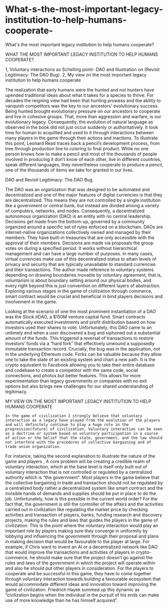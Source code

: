 # What-s-the-most-important-legacy-institution-to-help-humans-cooperate-
What's the most important legacy institution to help humans cooperate?

WHAT THE MOST IMPORTANT LEGACY INSTITUTION TO HELP HUMANS COOPERATE? 

1, Voluntary interactions as Schelling point- DAO and illustration on (Revisit Legitimacy: The DAO Bug).
2, My view on the most important legacy institution to help humans cooperate

The realization that early humans were the hunted and not hunters have upended traditional ideas about what it takes for a species to thrive. For decades the reigning view had been that hunting prowess and the ability to vanquish competitors was the key to our ancestors' evolutionary success. Being hunted brought evolutionary pressure on our ancestors to cooperate and live in cohesive groups. That, more than aggression and warfare, is our evolutionary legacy. Consequently, the evolution of natural language as observed in the book did not just occur suddenly or authoritatively. It took time for human to acquitted and used to it through interactions between many players in the game through their actions and inactions. 
To illustrate this point, Leonard Read traces back a pencil’s development process, from tree through production line to coloring to final product. While no one person knows how to make a pencil and most of the thousands of people involved in producing it don’t know of each other, live in different countries, speak different languages, they nevertheless cooperate to produce a pencil, one of the thousands of items we take for granted in our lives. 

DAO and Revisit Legitimacy: The DAO Bug

The DAO was an organization that was designed to be automated and decentralized and one of the major features of digital currencies is that they are decentralized. This means they are not controlled by a single institution like a government or central bank, but instead are divided among a variety of computers, networks, and nodes. Consequently, a decentralized autonomous organization (DAO) is an entity with no central leadership. Decisions get made from the bottom-up, governed by a community organized around a specific set of rules enforced on a blockchain. DAOs are internet-native organizations collectively owned and managed by their members. They have built-in treasuries that are only accessible with the approval of their members. Decisions are made via proposals the group votes on during a specified period. It works without hierarchical management and can have a large number of purposes. In many cases, virtual currencies make use of this decentralized status to attain levels of privacy and security that are typically unavailable to standard currencies and their transactions.
The author made reference to voluntary systems depending on drawing boundaries movable by voluntary agreement, that is, voluntarism is about boundary setting around our physical bodies, and every right beyond this is just convention on different layers of abstraction. Exploring various stages in the game of civilization through commerce, smart contract would be crucial and beneficial in bind players decisions and involvement in the game. 

Looking at the scenario of one the most prominent instantiation of a DAO was the Slock.itDAO, a $150M venture capital fund. Smart contracts automatically executed investments and profit distribution based on how investors used their shares to vote. Unfortunately, this DAO came to an untimely end when a user discovered a bug and siphoned out a substantial amount of the funds. This triggered a reversal of transactions to restore investors’ funds via a “hard fork” that effectively unwound a supposedly immutable transaction record. Crucially, the bug was in the application, not in the underlying Ethereum code. Forks can be valuable because they allow one to take the state of an existing system and chart a new path. It is the crypto equivalent to Facebook allowing you to take their entire database and codebase to create a competitor with the same code, social connections, and photos but better features.  This allows for more experimentation than legacy governments or companies with no exit options but also brings new challenges for our shared understanding of legitimacy.


MY VIEW ON THE MOST IMPORTANT LEGACY INSTITUTION TO HELP HUMANS COOPERATE

 	In the game of civilization I strongly believe that voluntary interaction as a legacy have played from the evolution of the players and will definitely continue to play a huge role in the progression(future) of civilization. Voluntary interaction can be seen as a doctrine or system based on voluntary participation in a course of action or the belief that the state, government, and the law should not interfere with the procedures of collective bargaining and of trade union organization.
For instance, taking the second explanation to illustrate the nature of the game and players , A core problem will be creating a credible realm of voluntary interaction, which at the base level is itself only built out of voluntary interaction that is not controlled or regulated by a centralized authority which is “the government”. Most players in the game believe that the collective bargaining in trade and transaction should not be regulated by a centralized body rather a decentralized system like smart contract and the invisible hands of demands and supplies should be put in place to do the job. 
Unfortunately, how is this possible in the current world order? For the fact that, the government is still the controller of the affairs and the activities carried out in civilization like regulating the market price by checking activities and transaction of players, banks, funding research and discovery projects, making the rules and laws that guides the players in the game of civilization. This is the point where the voluntary interaction would play an important role by players making sure they converge in uniformity by lobbying and influencing the government through their proposal and plans in making decision that would be favourable to the player at large. For example, if Chris want to invent an AI or a decentralized network like DAO that would improve the transactions and activities of players in crypto-commerce, he should make sure that the project doesn’t go against the rules and laws of the government in which the project will operate within and also he should put other players in consideration. For the players to cooperate and be successful in this game, they have to come together through voluntary interaction towards building a favourable ecosystem that would accommodate different ideas and innovation toward improving the game of civilization. Friedrich Hayek summed up this dynamic as “civilization begins when the individual in the pursuit of his ends can make use of more knowledge than he has himself acquired”.


